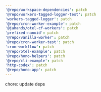 ```yaml
---
'@repo/workspace-dependencies': patch
'@repo/workers-tagged-logger-test': patch
'workers-tagged-logger': patch
'@repo/cron-worker-example': patch
'@jahands/otel-cf-workers': patch
'prefixed-nanoid': patch
'@repo/vanilla-worker': patch
'@repo/cron-worker-test': patch
'cron-workflow': patch
'@repo/otel-example': patch
'@repo/hono-helpers': patch
'@repo/cli-example': patch
'http-codex': patch
'@repo/hono-app': patch
---
```


chore: update deps
